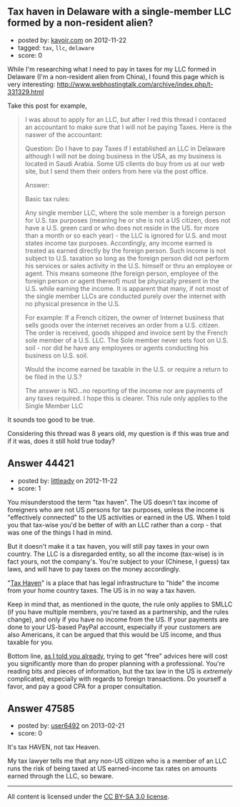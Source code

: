 ## Tax haven in Delaware with a single-member LLC formed by a non-resident alien?

- posted by: [kavoir.com](https://stackexchange.com/users/-1/18378-kavoir-com) on 2012-11-22
- tagged: `tax`, `llc`, `delaware`
- score: 0

While I'm researching what I need to pay in taxes for my LLC formed in Delaware (I'm a non-resident alien from China), I found this page which is very interesting: http://www.webhostingtalk.com/archive/index.php/t-331329.html

Take this post for example,

> I was about to apply for an LLC, but after I red this thread I
> contaced an accountant to make sure that I will not be paying Taxes.
> Here is the naswer of the accountant:
> 
> Question: Do I have to pay Taxes if I established an LLC in Delaware
> although I will not be doing business in the USA, as my business is
> located in Saudi Arabia. Some US clients do buy from us at our web
> site, but I send them their orders from here via the post office.
> 
> 
> Answer:
> 
> Basic tax rules: 
> 
> Any single member LLC, where the sole member is a foreign person for
> U.S. tax purposes (meaning he or she is not a US citizen, does not
> have a U.S. green card or who does not reside in the US. for more than
> a month or so each year) - the LLC is ignored for U.S. and most states
> income tax purposes. Accordingly, any income earned is treated as
> earned directly by the foreign person. Such income is not subject to
> U.S. taxation so long as the foreign person did not perform his
> services or sales activity in the U.S. himself or thru an employee or
> agent. This means someone (the foreign person, employee of the foreign
> person or agent thereof) must be physically present in the U.S. while
> earning the income. It is apparent that many, if not most of the
> single member LLCs are conducted purely over the internet with no
> physical presence in the U.S.
> 
> For example: If a French citizen, the owner of Internet business that
> sells goods over the internet receives an order from a U.S. citizen.
> The order is received, goods shipped and invoice sent by the French
> sole member of a U.S. LLC. The Sole member never sets foot on U.S.
> soil - nor did he have any employees or agents conducting his business
> on U.S. soil.
> 
> Would the income earned be taxable in the U.S. or require a return to
> be filed in the U.S.?
> 
> The answer is NO...no reporting of the income nor are payments of any
> taxes required. I hope this is clearer. This rule only applies to the
> Single Member LLC

It sounds too good to be true.

Considering this thread was 8 years old, my question is if this was true and if it was, does it still hold true today?


## Answer 44421

- posted by: [littleadv](https://stackexchange.com/users/-1/13808-littleadv) on 2012-11-22
- score: 1

<p>You misunderstood the term "tax haven". The US doesn't tax income of foreigners who are not US persons for tax purposes, unless the income is "effectively connected" to the US activities or earned in the US. When I told you that tax-wise you'd be better of with an LLC rather than a corp - that was one of the things I had in mind.</p>

<p>But it doesn't make it a tax haven, you will still pay taxes in your own country. The LLC is a disregarded entity, so all the income (tax-wise) is in fact yours, not the company's. You're subject to your (Chinese, I guess) tax laws, and will have to pay taxes on the money accordingly.</p>

<p>"<a href="http://en.wikipedia.org/wiki/Tax_haven" rel="nofollow">Tax Haven</a>" is a place that has legal infrastructure to "hide" the income from your home country taxes. The US is in no way a tax haven.</p>

<p>Keep in mind that, as mentioned in the quote, the rule only applies to SMLLC (if you have multiple members, you're taxed as a partnership, and the rules change), and only if you have no income from the US. If your payments are done to your US-based PayPal account, especially if your customers are also Americans, it can be argued that this would be US income, and thus taxable for you.</p>

<p>Bottom line, <a href="http://answers.onstartups.com/a/44361/13808">as I told you already</a>, trying to get "free" advices here will cost you significantly more than do proper planning with a professional. You're reading bits and pieces of information, but the tax law in the US is <em>extremely</em> complicated, especially with regards to foreign transactions. Do yourself a favor, and pay a good CPA for a proper consultation.</p>



## Answer 47585

- posted by: [user6492](https://stackexchange.com/users/-1/6492-user6492) on 2013-02-21
- score: 0

It's tax HAVEN, not tax Heaven.

My tax lawyer tells me that any non-US citizen who is a member of an LLC runs the risk of being taxed at US earned-income tax rates on amounts earned through the LLC, so beware.



---

All content is licensed under the [CC BY-SA 3.0 license](https://creativecommons.org/licenses/by-sa/3.0/).
